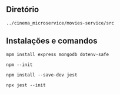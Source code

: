 ## Diretório

```nodejs
../cinema_microservice/movies-service/src
```

## Instalações e comandos

```nodejs
mpm install express mongodb dotenv-safe

npm --init

npm install --save-dev jest

npx jest --init
```
